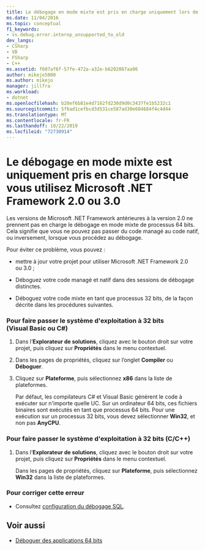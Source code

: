 ```yaml
---
title: Le débogage en mode mixte est pris en charge uniquement lors de l’utilisation de Microsoft .NET Framework 2,0 ou 3,0 | Microsoft Docs
ms.date: 11/04/2016
ms.topic: conceptual
f1_keywords:
- vs.debug.error.interop_unsupported_to_old
dev_langs:
- CSharp
- VB
- FSharp
- C++
ms.assetid: f607af6f-57fe-472a-a32e-b6202067aa96
author: mikejo5000
ms.author: mikejo
manager: jillfra
ms.workload:
- dotnet
ms.openlocfilehash: b20ef6b81e4d7162fd230d9d0c3437fe1b5232c1
ms.sourcegitcommit: 5f6ad1cefbcd3d531ce587ad30e684684f4c4d44
ms.translationtype: MT
ms.contentlocale: fr-FR
ms.lasthandoff: 10/22/2019
ms.locfileid: "72730914"
---
```

# <a name="mixed-mode-debugging-is-only-supported-when-using-microsoft-net-framework-20-or-30"></a>Le débogage en mode mixte est uniquement pris en charge lorsque vous utilisez Microsoft .NET Framework 2.0 ou 3.0
Les versions de Microsoft .NET Framework antérieures à la version 2.0 ne prennent pas en charge le débogage en mode mixte de processus 64 bits. Cela signifie que vous ne pouvez pas passer du code managé au code natif, ou inversement, lorsque vous procédez au débogage.

 Pour éviter ce problème, vous pouvez :

- mettre à jour votre projet pour utiliser Microsoft .NET Framework 2.0 ou 3.0 ;

- Déboguez votre code managé et natif dans des sessions de débogage distinctes.

- Déboguez votre code mixte en tant que processus 32 bits, de la façon décrite dans les procédures suivantes.

### <a name="to-change-the-operating-system-to-32-bit-visual-basic-or-c"></a>Pour faire passer le système d'exploitation à 32 bits (Visual Basic ou C#)

1. Dans l’**Explorateur de solutions**, cliquez avec le bouton droit sur votre projet, puis cliquez sur **Propriétés** dans le menu contextuel.

2. Dans les pages de propriétés, cliquez sur l’onglet **Compiler** ou **Déboguer**.

3. Cliquez sur **Plateforme**, puis sélectionnez **x86** dans la liste de plateformes.

     Par défaut, les compilateurs C# et Visual Basic génèrent le code à exécuter sur n'importe quelle UC. Sur un ordinateur 64 bits, ces fichiers binaires sont exécutés en tant que processus 64 bits. Pour une exécution sur un processus 32 bits, vous devez sélectionner **Win32**, et non pas **AnyCPU**.

### <a name="to-change-the-operating-system-to-32-bit-cc"></a>Pour faire passer le système d'exploitation à 32 bits (C/C++)

1. Dans l’**Explorateur de solutions**, cliquez avec le bouton droit sur votre projet, puis cliquez sur **Propriétés** dans le menu contextuel.

     Dans les pages de propriétés, cliquez sur **Plateforme**, puis sélectionnez **Win32** dans la liste de plateformes.

### <a name="to-correct-this-error"></a>Pour corriger cette erreur

- Consultez [configuration du débogage SQL](/previous-versions/visualstudio/visual-studio-2010/s4sszxst(v=vs.100)).

## <a name="see-also"></a>Voir aussi
- [Déboguer des applications 64 bits](../debugger/debug-64-bit-applications.md)